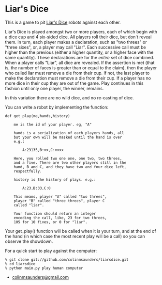 Liar's Dice
===========

This is a game to pit [Liar's Dice][1] robots against each other.

Liar's Dice is played amongst two or more players, each of which 
begin with a dice cup and 4 six-sided dice. All players roll their
dice, but don't reveal them. In turn, each player makes a declaration,
such as "two threes" or "three sixes", or, a player may call "Liar".
Each successive call must be higher than the previous (either a higher
quantity, or a higher face with the same quantity). These declarations
are for the *entire* set of dice combined. When a player calls "Liar",
all dice are revealed. If the assertion is met (that is, the number 
of faces is greater than or equal to the claim), then the player 
who called liar must remove a die from their cup. If not, the last
player to make the declaration must remove a die from their cup. If
a player has no more dice in their cup they are out of the game. 
Play continues in this fashion until only one player, the winner,
remains.

In this variation there are no wild dice, and no re-casting of dice.

You can write a robot by implementing the function:

    def get_play(me,hands,history) 

        me is the id of your player. eg, "A"

        hands is a serialization of each players hands, all 
        but your own will be masked until the hand is over
        e.g.:
            
            A:23135,B:xx,C:xxxx

        Here, you rolled two one one, one two, two threes,
        and a five. There are two other players still in the
        hand, B and C, and they have two and four dice left,
        respectfully.

        history is the history of plays. e.g.:

            A:23,B:33,C:0

        This means, player "A" called "two threes",
        player "B" called "three threes", player C 
        called "liar".

        Your function should return an integer 
        encoding the call, like, 23 for two threes,
        105 for 10 fives, or 0 for "liar".

Your get\_play() function will be called when it is your turn,
and at the end of the hand (in which case the most recent play
will be a call) so you can observe the showdown.

For a quick start to play against the computer:

    % git clone git://github.com/colinmsaunders/liarsdice.git
    % cd liarsdice
    % python main.py play human computer

- colinmsaunders@gmail.com

[1]: http://en.wikipedia.org/wiki/Liar's_dice
